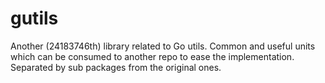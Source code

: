 # gutils
Another (24183746th) library related to Go utils. Common and useful units which can be consumed to another repo to ease the implementation. Separated by sub packages from the original ones.
